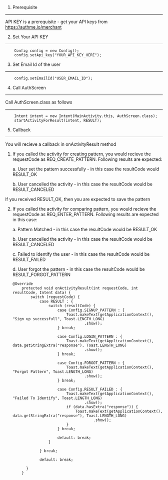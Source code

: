 1. Prerequisite
-------------------

API KEY is a prerequisite - get your API keys from https://authme.io/merchant

2. Set Your API KEY
-------------------
        Config config = new Config();
        config.setApi_key("YOUR_API_KEY_HERE");
3. Set Email Id of the user
---------------------------
        config.setEmailId("USER_EMAIL_ID");
4. Call AuthScreen
---------------------------

Call AuthScreen.class as follows

- - - - - - - - - - - - - - - - - - - - -
        Intent intent = new Intent(MainActivity.this, AuthScreen.class);
        startActivityForResult(intent, RESULT);
 
5. Callback  
------------
You will recieve a callback in onActivityResult method

  1. If you called the activity for creating pattern, you would recieve the requestCode as REQ_CREATE_PATTERN. Following results are expected:

      a. User set the pattern successfully - in this case the resultCode would RESULT_OK
      
      b. User cancelled the activity - in this case the resultCode would be RESULT_CANCELED

  If you received RESULT_OK, then you are expected to save the pattern

  2. If you called the activity for comparing pattern, you would recieve the requestCode as REQ_ENTER_PATTERN. Following results are expected in this case:
 
      a. Pattern Matched - in this case the resultCode would be RESULT_OK
      
      b. User cancelled the activity - in this case the resultCode would be RESULT_CANCELED
      
      c. Failed to identify the user - in this case the resultCode would be RESULT_FAILED
      
      d. User forgot the pattern - in this case the resultCode would be RESULT_FORGOT_PATTERN


         @Override
             protected void onActivityResult(int requestCode, int resultCode, Intent data) {
                 switch (requestCode) {
                     case RESULT : {
                         switch (resultCode) {
                             case Config.SIGNUP_PATTERN : {
                                 Toast.makeText(getApplicationContext(), "Sign up successfull", Toast.LENGTH_LONG)
                                         .show();
                             } break;

                             case Config.LOGIN_PATTERN : {
                                 Toast.makeText(getApplicationContext(), data.getStringExtra("response"), Toast.LENGTH_LONG)
                                         .show();
                             } break;

                             case Config.FORGOT_PATTERN : {
                                 Toast.makeText(getApplicationContext(), "Forgot Pattern", Toast.LENGTH_LONG)
                                         .show();
                             } break;

                             case Config.RESULT_FAILED : {
                                 Toast.makeText(getApplicationContext(), "Failed To Identify", Toast.LENGTH_LONG)
                                         .show();
                                 if (data.hasExtra("response")) {
                                     Toast.makeText(getApplicationContext(), data.getStringExtra("response"), Toast.LENGTH_LONG)
                                             .show();
                                 }
                             } break;

                             default: break;
                         }

                     } break;

                     default: break;

               }
             }